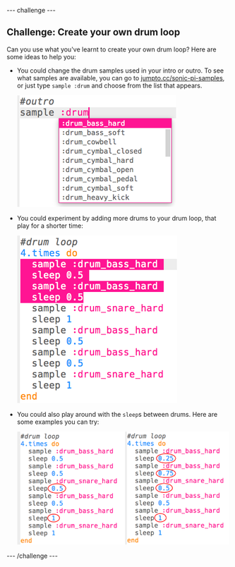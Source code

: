 \--- challenge \---

## Challenge: Create your own drum loop

Can you use what you've learnt to create your own drum loop? Here are some ideas to help you:

+ You could change the drum samples used in your intro or outro. To see what samples are available, you can go to [jumpto.cc/sonic-pi-samples](http://jumpto.cc/sonic-pi-samples), or just type `sample :drum` and choose from the list that appears.
    
    ![captură de ecran](images/drum-outro-challenge.png)

+ You could experiment by adding more drums to your drum loop, that play for a shorter time:
    
    ![captură de ecran](images/drum-beat-challenge-1.png)

+ You could also play around with the `sleep`s between drums. Here are some examples you can try:
    
    ![captură de ecran](images/drum-beat-challenge-2.png)

\--- /challenge \---